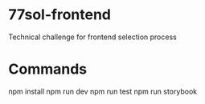 # 77sol-frontend

Technical challenge for frontend selection process

# Commands

npm install
npm run dev
npm run test
npm run storybook
